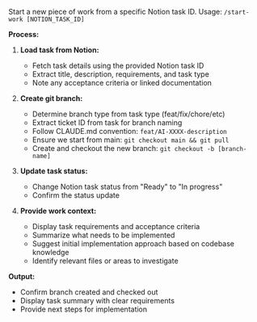 Start a new piece of work from a specific Notion task ID. Usage: `/start-work [NOTION_TASK_ID]`

**Process:**

1. **Load task from Notion:**

   - Fetch task details using the provided Notion task ID
   - Extract title, description, requirements, and task type
   - Note any acceptance criteria or linked documentation

2. **Create git branch:**

   - Determine branch type from task type (feat/fix/chore/etc)
   - Extract ticket ID from task for branch naming
   - Follow CLAUDE.md convention: `feat/AI-XXXX-description`
   - Ensure we start from main: `git checkout main && git pull`
   - Create and checkout the new branch: `git checkout -b [branch-name]`

3. **Update task status:**

   - Change Notion task status from "Ready" to "In progress"
   - Confirm the status update

4. **Provide work context:**
   - Display task requirements and acceptance criteria
   - Summarize what needs to be implemented
   - Suggest initial implementation approach based on codebase knowledge
   - Identify relevant files or areas to investigate

**Output:**

- Confirm branch created and checked out
- Display task summary with clear requirements
- Provide next steps for implementation
